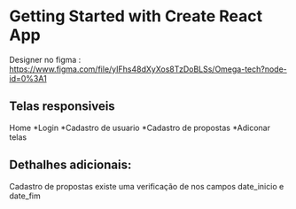 # Getting Started with Create React App

Designer no figma : https://www.figma.com/file/yIFhs48dXyXos8TzDoBLSs/Omega-tech?node-id=0%3A1

## Telas responsiveis

Home
*Login 
*Cadastro de usuario
*Cadastro de propostas
*Adiconar telas

## Dethalhes adicionais:

Cadastro de propostas 
  existe uma verificação de nos campos date_inicio e date_fim


